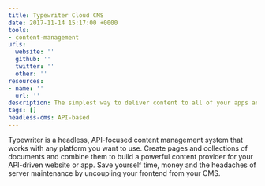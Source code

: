 ```yaml
---
title: Typewriter Cloud CMS
date: 2017-11-14 15:17:00 +0000
tools:
- content-management
urls:
  website: ''
  github: ''
  twitter: ''
  other: ''
resources:
- name: ''
  url: ''
description: The simplest way to deliver content to all of your apps and websites
tags: []
headless-cms: API-based
---
```

Typewriter is a headless, API-focused content management system that works with any platform you want to use. Create pages and collections of documents and combine them to build a powerful content provider for your API-driven website or app. Save yourself time, money and the headaches of server maintenance by uncoupling your frontend from your CMS.
